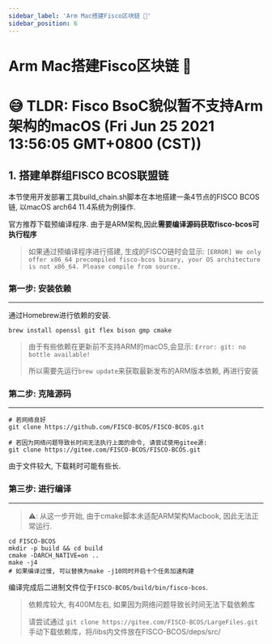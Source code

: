 ```yaml
---
sidebar_label: 'Arm Mac搭建Fisco区块链 💪'
sidebar_position: 6
---
```

# Arm Mac搭建Fisco区块链 💪

# 😅 TLDR: Fisco BsoC貌似暂不支持Arm架构的macOS (Fri Jun 25 2021 13:56:05 GMT+0800 (CST))
## 1. 搭建单群组FISCO BCOS联盟链

本节使用开发部署工具build_chain.sh脚本在本地搭建一条4节点的FISCO BCOS链, 以macOS arch64 11.4系统为例操作.

官方推荐下载预编译程序. 由于是ARM架构,因此**需要编译源码获取fisco-bcos可执行程序**
> 如果通过预编译程序进行搭建, 生成的FISCO链时会显示: `[ERROR] We only offer x86_64 precompiled fisco-bcos binary, your OS architecture is not x86_64. Please compile from source.`

### 第一步: 安装依赖

---

通过Homebrew进行依赖的安装.

```
brew install openssl git flex bison gmp cmake
```

> 由于有些依赖在更新前不支持ARM的macOS,会显示: `Error: git: no bottle available!`
>
> 所以需要先运行`brew update`来获取最新发布的ARM版本依赖, 再进行安装

### 第二步: 克隆源码

---

```
# 若网络良好
git clone https://github.com/FISCO-BCOS/FISCO-BCOS.git

# 若因为网络问题导致长时间无法执行上面的命令, 请尝试使用gitee源:
git clone https://gitee.com/FISCO-BCOS/FISCO-BCOS.git
```

由于文件较大, 下载耗时可能有些长.

### 第三步: 进行编译

---

> ⚠️: 从这一步开始, 由于cmake脚本未适配ARM架构Macbook, 因此无法正常运行.

```
cd FISCO-BCOS
mkdir -p build && cd build
cmake -DARCH_NATIVE=on ..
make -j4
# 如果编译过慢, 可以替换为make -j10同时开启十个任务加速构建
```

编译完成后二进制文件位于`FISCO-BCOS/build/bin/fisco-bcos`.

> 依赖库较大, 有400M左右, 如果因为网络问题导致长时间无法下载依赖库
>
> 请尝试通过 `git clone https://gitee.com/FISCO-BCOS/LargeFiles.git` 手动下载依赖库，将/libs内文件放在FISCO-BCOS/deps/src/
